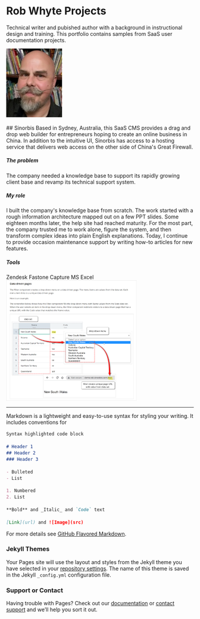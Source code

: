 # Rob Whyte Projects


Technical writer and pubished author with a background in instructional design and training. This portfolio contains samples from SaaS user documentation projects.

<img src="rob-whyte.jpg" alt="rob whyte technical writer" width="150"/>  
<br>  
  <br>  
## Sinorbis  
Based in Sydney, Australia, this SaaS CMS provides a drag and drop web builder for entrepreneurs hoping to create an online business in China. In addition to the intuitive UI, Sinorbis has access to a hosting service that delivers web access on the other side of China's Great Firewall.

##### The problem  
The company needed a knowledge base to support its rapidly growing client base and revamp its technical support system. 

##### My role  
I built the company's knowledge base from scratch. The work started with a rough information architecture mapped out on a few  PPT slides. Some eighteen months later, the help site had reached maturity. For the most part, the company trusted me to work alone, figure the system, and then transform complex ideas into plain English explanations. Today, I continue to provide occasion maintenance support by writing how-to articles for new features.

##### Tools  
Zendesk
Fastone Capture
MS Excel
<img src="/images/sinorbis-rob-whyte-1.png" width="350"/>  

<hr />


Markdown is a lightweight and easy-to-use syntax for styling your writing. It includes conventions for

```markdown
Syntax highlighted code block

# Header 1
## Header 2
### Header 3

- Bulleted
- List

1. Numbered
2. List

**Bold** and _Italic_ and `Code` text

[Link](url) and ![Image](src)
```

For more details see [GitHub Flavored Markdown](https://guides.github.com/features/mastering-markdown/).

### Jekyll Themes

Your Pages site will use the layout and styles from the Jekyll theme you have selected in your [repository settings](https://github.com/writingteacher/rob-whyte-portfolio/settings/pages). The name of this theme is saved in the Jekyll `_config.yml` configuration file.

### Support or Contact

Having trouble with Pages? Check out our [documentation](https://docs.github.com/categories/github-pages-basics/) or [contact support](https://support.github.com/contact) and we’ll help you sort it out.

